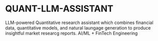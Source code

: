 # QUANT-LLM-ASSISTANT
LLM-powered Quantitative research assistant which combines financial data, quantitative models, and natural laungage generation to produce insightful market researcg reports. AI/ML + FinTech Engineering
